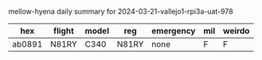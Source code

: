 mellow-hyena daily summary for 2024-03-21-vallejo1-rpi3a-uat-978

|hex|flight|model|reg|emergency|mil|weirdo|
|--|--|--|--|--|--|--|
|ab0891|N81RY|C340|N81RY|none|F|F|

